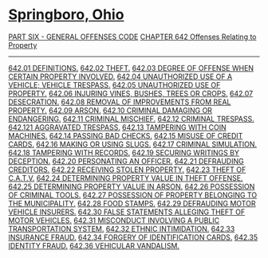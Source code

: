 [Springboro, Ohio](indexee20.html)
==================================

[PART SIX - GENERAL OFFENSES CODE](28a2a412.html) [CHAPTER 642 Offenses
Relating to Property](3203a412.html)

* * * * *

[642.01 DEFINITIONS.](3238a412.html) [642.02 THEFT.](3269a412.html)
[642.03 DEGREE OF OFFENSE WHEN CERTAIN PROPERTY
INVOLVED.](3284a412.html) [642.04 UNAUTHORIZED USE OF A VEHICLE; VEHICLE
TRESPASS.](328ea412.html) [642.05 UNAUTHORIZED USE OF
PROPERTY.](329ea412.html) [642.06 INJURING VINES, BUSHES, TREES OR
CROPS.](32aaa412.html) [642.07 DESECRATION.](32b2a412.html) [642.08
REMOVAL OF IMPROVEMENTS FROM REAL PROPERTY.](32bea412.html) [642.09
ARSON.](32c4a412.html) [642.10 CRIMINAL DAMAGING OR
ENDANGERING.](32cca412.html) [642.11 CRIMINAL MISCHIEF.](32d4a412.html)
[642.12 CRIMINAL TRESPASS.](32e6a412.html) [642.121 AGGRAVATED
TRESPASS.](32faa412.html) [642.13 TAMPERING WITH COIN
MACHINES.](32ffa412.html) [642.14 PASSING BAD CHECKS.](3304a412.html)
[642.15 MISUSE OF CREDIT CARDS.](331ba412.html) [642.16 MAKING OR USING
SLUGS.](332da412.html) [642.17 CRIMINAL SIMULATION.](3334a412.html)
[642.18 TAMPERING WITH RECORDS.](333da412.html) [642.19 SECURING
WRITINGS BY DECEPTION.](3344a412.html) [642.20 PERSONATING AN
OFFICER.](334ca412.html) [642.21 DEFRAUDING CREDITORS.](3351a412.html)
[642.22 RECEIVING STOLEN PROPERTY.](3359a412.html) [642.23 THEFT OF
C.A.T.V.](3366a412.html) [642.24 DETERMINING PROPERTY VALUE IN THEFT
OFFENSE.](3369a412.html) [642.25 DETERMINING PROPERTY VALUE IN
ARSON.](3380a412.html) [642.26 POSSESSION OF CRIMINAL
TOOLS.](338ba412.html) [642.27 POSSESSION OF PROPERTY BELONGING TO THE
MUNICIPALITY.](3396a412.html) [642.28 FOOD STAMPS.](339ca412.html)
[642.29 DEFRAUDING MOTOR VEHICLE INSURERS.](33a3a412.html) [642.30 FALSE
STATEMENTS ALLEGING THEFT OF MOTOR VEHICLES.](33a8a412.html) [642.31
MISCONDUCT INVOLVING A PUBLIC TRANSPORTATION SYSTEM.](33ada412.html)
[642.32 ETHNIC INTIMIDATION.](33bda412.html) [642.33 INSURANCE
FRAUD.](33c4a412.html) [642.34 FORGERY OF IDENTIFICATION
CARDS.](33d4a412.html) [642.35 IDENTITY FRAUD.](33dda412.html) [642.36
VEHICULAR VANDALISM.](33e0a412.html)
